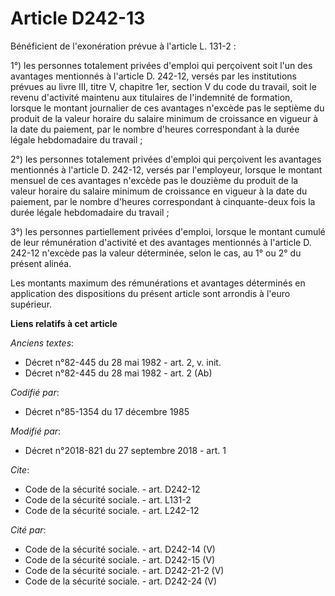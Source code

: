 # Article D242-13

Bénéficient de l'exonération prévue à l'article L. 131-2 : 

1°) les personnes totalement privées d'emploi qui perçoivent soit l'un des avantages mentionnés à l'article D. 242-12, versés
par les institutions prévues au livre III, titre V, chapitre 1er, section V du code du travail, soit le revenu d'activité
maintenu aux titulaires de l'indemnité de formation, lorsque le montant journalier de ces avantages n'excède pas le septième
du produit de la valeur horaire du salaire minimum de croissance en vigueur à la date du paiement, par le nombre d'heures
correspondant à la durée légale hebdomadaire du travail ; 

2°) les personnes totalement privées d'emploi qui perçoivent les avantages mentionnés à l'article D. 242-12, versés par
l'employeur, lorsque le montant mensuel de ces avantages n'excède pas le douzième du produit de la valeur horaire du salaire
minimum de croissance en vigueur à la date du paiement, par le nombre d'heures correspondant à cinquante-deux fois la durée
légale hebdomadaire du travail ; 

3°) les personnes partiellement privées d'emploi, lorsque le montant cumulé de leur rémunération d'activité et des avantages
mentionnés à l'article D. 242-12 n'excède pas la valeur déterminée, selon le cas, au 1° ou 2° du présent alinéa. 

Les montants maximum des rémunérations et avantages déterminés en application des dispositions du présent article sont
arrondis à l'euro supérieur.

**Liens relatifs à cet article**

_Anciens textes_:

  - Décret n°82-445 du 28 mai 1982 - art. 2, v. init.
  - Décret n°82-445 du 28 mai 1982 - art. 2 (Ab)

_Codifié par_:

  - Décret n°85-1354 du 17 décembre 1985

_Modifié par_:

  - Décret n°2018-821 du 27 septembre 2018 - art. 1

_Cite_:

  - Code de la sécurité sociale. - art. D242-12
  - Code de la sécurité sociale. - art. L131-2
  - Code de la sécurité sociale. - art. L242-12

_Cité par_:

  - Code de la sécurité sociale. - art. D242-14 (V)
  - Code de la sécurité sociale. - art. D242-15 (V)
  - Code de la sécurité sociale. - art. D242-21-2 (V)
  - Code de la sécurité sociale. - art. D242-24 (V)
